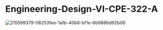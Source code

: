 # Engineering-Design-VI-CPE-322-A
![215599379-08253fee-1a1b-40b8-bf1e-6b9886d92b06](https://user-images.githubusercontent.com/98351372/236328431-8e59d831-be04-42e3-9ff5-c76f7c3a1672.svg)
